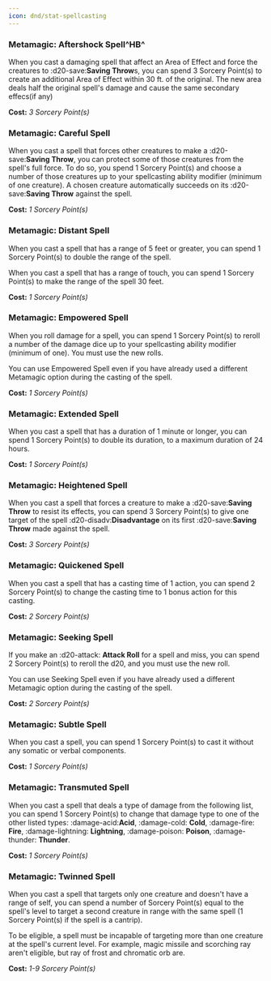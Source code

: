 ```yaml
---
icon: dnd/stat-spellcasting
---
```


### Metamagic: Aftershock Spell^HB^

When you cast a damaging spell that affect an Area of Effect and force the creatures to :d20-save:**Saving Throw**s, you can spend 3 Sorcery Point(s) to create an additional Area of Effect within 30 ft. of the original. The new area deals half the original spell's damage and cause the same secondary effecs(if any)

**Cost:** *3 Sorcery Point(s)*

### Metamagic: Careful Spell

When you cast a spell that forces other creatures to make a :d20-save:**Saving Throw**, you can protect some of those creatures from the spell's full force. To do so, you spend 1 Sorcery Point(s) and choose a number of those creatures up to your spellcasting ability modifier (minimum of one creature). A chosen creature automatically succeeds on its :d20-save:**Saving Throw** against the spell.

**Cost:** *1 Sorcery Point(s)*

### Metamagic: Distant Spell

When you cast a spell that has a range of 5 feet or greater, you can spend 1 Sorcery Point(s) to double the range of the spell.

When you cast a spell that has a range of touch, you can spend 1 Sorcery Point(s) to make the range of the spell 30 feet.

**Cost:** *1 Sorcery Point(s)*

### Metamagic: Empowered Spell

When you roll damage for a spell, you can spend 1 Sorcery Point(s) to reroll a number of the damage dice up to your spellcasting ability modifier (minimum of one). You must use the new rolls.

You can use Empowered Spell even if you have already used a different Metamagic option during the casting of the spell.

**Cost:** *1 Sorcery Point(s)*

### Metamagic: Extended Spell

When you cast a spell that has a duration of 1 minute or longer, you can spend 1 Sorcery Point(s) to double its duration, to a maximum duration of 24 hours.

**Cost:** *1 Sorcery Point(s)*

### Metamagic: Heightened Spell

When you cast a spell that forces a creature to make a :d20-save:**Saving Throw** to resist its effects, you can spend 3 Sorcery Point(s) to give one target of the spell :d20-disadv:**Disadvantage** on its first :d20-save:**Saving Throw** made against the spell.

**Cost:** *3 Sorcery Point(s)*

### Metamagic: Quickened Spell

When you cast a spell that has a casting time of 1 action, you can spend 2 Sorcery Point(s) to change the casting time to 1 bonus action for this casting.

**Cost:** *2 Sorcery Point(s)*

### Metamagic: Seeking Spell

If you make an :d20-attack: **Attack Roll** for a spell and miss, you can spend 2 Sorcery Point(s) to reroll the d20, and you must use the new roll.

You can use Seeking Spell even if you have already used a different Metamagic option during the casting of the spell.

**Cost:** *2 Sorcery Point(s)*

### Metamagic: Subtle Spell

When you cast a spell, you can spend 1 Sorcery Point(s) to cast it without any somatic or verbal components.

**Cost:** *1 Sorcery Point(s)*

### Metamagic: Transmuted Spell

When you cast a spell that deals a type of damage from the following list, you can spend 1 Sorcery Point(s) to change that damage type to one of the other listed types: :damage-acid:**Acid**, :damage-cold: **Cold**, :damage-fire: **Fire**, :damage-lightning: **Lightning**, :damage-poison: **Poison**, :damage-thunder: **Thunder**.

**Cost:** *1 Sorcery Point(s)*

### Metamagic: Twinned Spell

When you cast a spell that targets only one creature and doesn't have a range of self, you can spend a number of Sorcery Point(s) equal to the spell's level to target a second creature in range with the same spell (1 Sorcery Point(s) if the spell is a cantrip).

To be eligible, a spell must be incapable of targeting more than one creature at the spell's current level. For example, magic missile and scorching ray aren't eligible, but ray of frost and chromatic orb are.

**Cost:** *1-9 Sorcery Point(s)*

